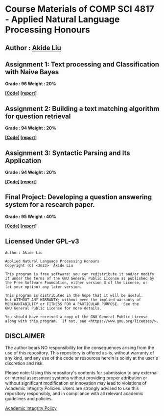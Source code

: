 # Course Materials of COMP SCI 4817 - Applied Natural Language Processing Honours

## Author : [Akide Liu](https://github.com/AkideLiu)

## Assignment 1: Text processing and Classification with Naive Bayes

**Grade : 96      Weight : 20%**

**[[Code]](./assignment1/) [[report]](https://anlp.vmv.re/report/report-assignment-1.pdf)** 

## Assignment 2: Building a text matching algorithm for question retrieval

**Grade : 94      Weight : 20%**

**[[Code]](./assignment2/) [[report]](https://anlp.vmv.re/report/report-assignment-2.pdf)** 

## Assignment 3: Syntactic Parsing and Its Application

**Grade : 94      Weight : 20%**

**[[Code]](./assignment3/) [[report]](https://anlp.vmv.re/report/report-assignment-3.pdf)** 

## Final Project: Developing a question answering system for a research paper.

**Grade : 95      Weight : 40%**

**[[Code]](./final-project) [[report]](https://anlp.vmv.re/report/report-final-project.pdf)**


## Licensed Under GPL-v3
```shell
Author: Akide Liu

Applied Natural Language Processing Honours
Copyright (C) <2023>  Akide Liu

This program is free software: you can redistribute it and/or modify
it under the terms of the GNU General Public License as published by
the Free Software Foundation, either version 3 of the License, or
(at your option) any later version.

This program is distributed in the hope that it will be useful,
but WITHOUT ANY WARRANTY; without even the implied warranty of
MERCHANTABILITY or FITNESS FOR A PARTICULAR PURPOSE.  See the
GNU General Public License for more details.

You should have received a copy of the GNU General Public License
along with this program.  If not, see <https://www.gnu.org/licenses/>.
```


## DISCLAIMER

The author bears NO responsibility for the consequences arising from the use of this repository. This repository is offered as-is, without warranty of any kind, and any use of the code or resources herein is solely at the user's discretion and risk.

Please note: Using this repository's contents for submission to any external or internal assessment systems without providing proper attribution or without significant modification or innovation may lead to violations of Academic Integrity Policies. Users are strongly advised to use this repository responsibly, and in compliance with all relevant academic guidelines and policies.

[Academic Integrity Policy](https://www.adelaide.edu.au/policies/230/)
